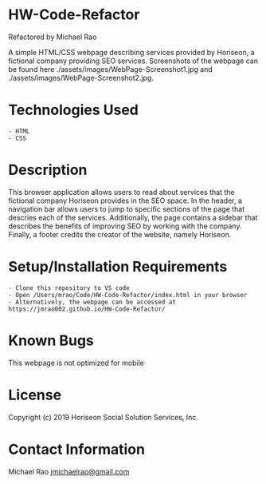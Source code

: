 # HW-Code-Refactor

Refactored by Michael Rao

A simple HTML/CSS webpage describing services provided by Horiseon, a fictional company providing SEO services. Screenshots of the webpage can be found here ./assets/images/WebPage-Screenshot1.jpg and ./assets/images/WebPage-Screenshot2.jpg.

# Technologies Used

    - HTML
    - CSS

# Description

This browser application allows users to read about services that the fictional company Horiseon provides in the SEO space. In the header, a navigation bar allows users to jump to specific sections of the page that descries each of the services. Additionally, the page contains a sidebar that describes the benefits of improving SEO by working with the company. Finally, a footer credits the creator of the website, namely Horiseon.

# Setup/Installation Requirements

    - Clone this repository to VS code
    - Open /Users/mrao/Code/HW-Code-Refactor/index.html in your browser
    - Alternatively, the webpage can be accessed at https://jmrao002.github.io/HW-Code-Refactor/

# Known Bugs

This webpage is not optimized for mobile

# License

Copyright (c) 2019 Horiseon Social Solution Services, Inc.

# Contact Information

Michael Rao jmichaelrao@gmail.com
